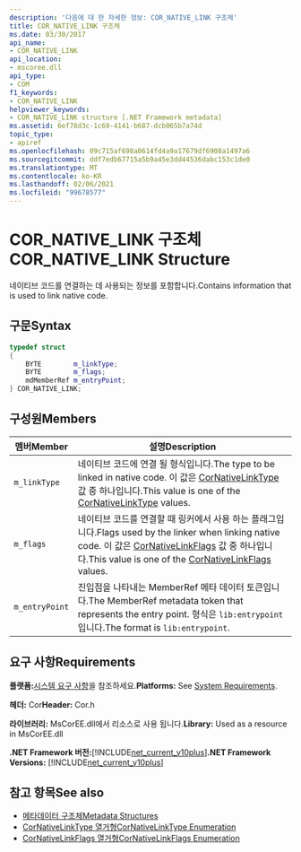 ```yaml
---
description: '다음에 대 한 자세한 정보: COR_NATIVE_LINK 구조체'
title: COR_NATIVE_LINK 구조체
ms.date: 03/30/2017
api_name:
- COR_NATIVE_LINK
api_location:
- mscoree.dll
api_type:
- COM
f1_keywords:
- COR_NATIVE_LINK
helpviewer_keywords:
- COR_NATIVE_LINK structure [.NET Framework metadata]
ms.assetid: 6ef78d3c-1c69-4141-b687-dcb065b7a74d
topic_type:
- apiref
ms.openlocfilehash: 09c715af698a0614fd4a9a17679df6908a1497a6
ms.sourcegitcommit: ddf7edb67715a5b9a45e3dd44536dabc153c1de0
ms.translationtype: MT
ms.contentlocale: ko-KR
ms.lasthandoff: 02/06/2021
ms.locfileid: "99678577"
---
```

# <a name="cor_native_link-structure"></a><span data-ttu-id="e9b4f-103">COR_NATIVE_LINK 구조체</span><span class="sxs-lookup"><span data-stu-id="e9b4f-103">COR_NATIVE_LINK Structure</span></span>

<span data-ttu-id="e9b4f-104">네이티브 코드를 연결하는 데 사용되는 정보를 포함합니다.</span><span class="sxs-lookup"><span data-stu-id="e9b4f-104">Contains information that is used to link native code.</span></span>  
  
## <a name="syntax"></a><span data-ttu-id="e9b4f-105">구문</span><span class="sxs-lookup"><span data-stu-id="e9b4f-105">Syntax</span></span>  
  
```cpp  
typedef struct
{  
    BYTE        m_linkType;  
    BYTE        m_flags;  
    mdMemberRef m_entryPoint;  
} COR_NATIVE_LINK;  
```  
  
## <a name="members"></a><span data-ttu-id="e9b4f-106">구성원</span><span class="sxs-lookup"><span data-stu-id="e9b4f-106">Members</span></span>  
  
|<span data-ttu-id="e9b4f-107">멤버</span><span class="sxs-lookup"><span data-stu-id="e9b4f-107">Member</span></span>|<span data-ttu-id="e9b4f-108">설명</span><span class="sxs-lookup"><span data-stu-id="e9b4f-108">Description</span></span>|  
|------------|-----------------|  
|`m_linkType`|<span data-ttu-id="e9b4f-109">네이티브 코드에 연결 될 형식입니다.</span><span class="sxs-lookup"><span data-stu-id="e9b4f-109">The type to be linked in native code.</span></span> <span data-ttu-id="e9b4f-110">이 값은 [CorNativeLinkType](cornativelinktype-enumeration.md) 값 중 하나입니다.</span><span class="sxs-lookup"><span data-stu-id="e9b4f-110">This value is one of the [CorNativeLinkType](cornativelinktype-enumeration.md) values.</span></span>|  
|`m_flags`|<span data-ttu-id="e9b4f-111">네이티브 코드를 연결할 때 링커에서 사용 하는 플래그입니다.</span><span class="sxs-lookup"><span data-stu-id="e9b4f-111">Flags used by the linker when linking native code.</span></span> <span data-ttu-id="e9b4f-112">이 값은 [CorNativeLinkFlags](cornativelinkflags-enumeration.md) 값 중 하나입니다.</span><span class="sxs-lookup"><span data-stu-id="e9b4f-112">This value is one of the [CorNativeLinkFlags](cornativelinkflags-enumeration.md) values.</span></span>|  
|`m_entryPoint`|<span data-ttu-id="e9b4f-113">진입점을 나타내는 MemberRef 메타 데이터 토큰입니다.</span><span class="sxs-lookup"><span data-stu-id="e9b4f-113">The MemberRef metadata token that represents the entry point.</span></span> <span data-ttu-id="e9b4f-114">형식은 `lib:entrypoint`입니다.</span><span class="sxs-lookup"><span data-stu-id="e9b4f-114">The format is `lib:entrypoint`.</span></span>|  
  
## <a name="requirements"></a><span data-ttu-id="e9b4f-115">요구 사항</span><span class="sxs-lookup"><span data-stu-id="e9b4f-115">Requirements</span></span>  

 <span data-ttu-id="e9b4f-116">**플랫폼:**[시스템 요구 사항](../../get-started/system-requirements.md)을 참조하세요.</span><span class="sxs-lookup"><span data-stu-id="e9b4f-116">**Platforms:** See [System Requirements](../../get-started/system-requirements.md).</span></span>  
  
 <span data-ttu-id="e9b4f-117">**헤더:** Cor</span><span class="sxs-lookup"><span data-stu-id="e9b4f-117">**Header:** Cor.h</span></span>  
  
 <span data-ttu-id="e9b4f-118">**라이브러리:** MsCorEE.dll에서 리소스로 사용 됩니다.</span><span class="sxs-lookup"><span data-stu-id="e9b4f-118">**Library:** Used as a resource in MsCorEE.dll</span></span>  
  
 <span data-ttu-id="e9b4f-119">**.NET Framework 버전:**[!INCLUDE[net_current_v10plus](../../../../includes/net-current-v10plus-md.md)]</span><span class="sxs-lookup"><span data-stu-id="e9b4f-119">**.NET Framework Versions:** [!INCLUDE[net_current_v10plus](../../../../includes/net-current-v10plus-md.md)]</span></span>  
  
## <a name="see-also"></a><span data-ttu-id="e9b4f-120">참고 항목</span><span class="sxs-lookup"><span data-stu-id="e9b4f-120">See also</span></span>

- [<span data-ttu-id="e9b4f-121">메타데이터 구조체</span><span class="sxs-lookup"><span data-stu-id="e9b4f-121">Metadata Structures</span></span>](metadata-structures.md)
- [<span data-ttu-id="e9b4f-122">CorNativeLinkType 열거형</span><span class="sxs-lookup"><span data-stu-id="e9b4f-122">CorNativeLinkType Enumeration</span></span>](cornativelinktype-enumeration.md)
- [<span data-ttu-id="e9b4f-123">CorNativeLinkFlags 열거형</span><span class="sxs-lookup"><span data-stu-id="e9b4f-123">CorNativeLinkFlags Enumeration</span></span>](cornativelinkflags-enumeration.md)
